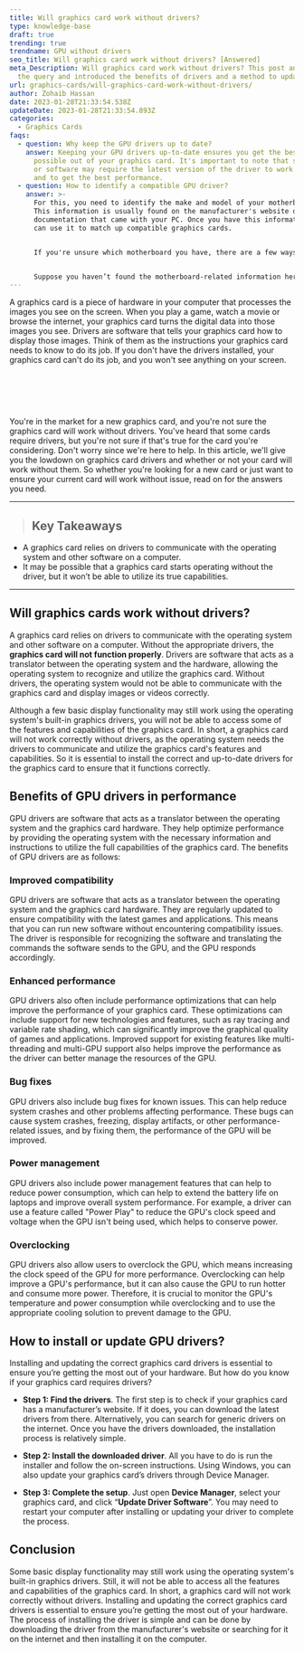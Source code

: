 ```yaml
---
title: Will graphics card work without drivers?
type: knowledge-base
draft: true
trending: true
trendname: GPU without drivers
seo_title: Will graphics card work without drivers? [Answered]
meta_Description: Will graphics card work without drivers? This post answered
  the query and introduced the benefits of drivers and a method to update them.
url: graphics-cards/will-graphics-card-work-without-drivers/
author: Zohaib Hassan
date: 2023-01-28T21:33:54.538Z
updateDate: 2023-01-28T21:33:54.893Z
categories:
  - Graphics Cards
faqs:
  - question: Why keep the GPU drivers up to date?
    answer: Keeping your GPU drivers up-to-date ensures you get the best performance
      possible out of your graphics card. It's important to note that some games
      or software may require the latest version of the driver to work correctly
      and to get the best performance.
  - question: How to identify a compatible GPU driver?
    answer: >-
      For this, you need to identify the make and model of your motherboard.
      This information is usually found on the manufacturer's website or in the
      documentation that came with your PC. Once you have this information, you
      can use it to match up compatible graphics cards.


      If you're unsure which motherboard you have, there are a few ways to find out. One is to open up **System Information** (on a PC) or **System Preferences** (on a Mac). You can find your motherboard's information under the "**Hardware**" section.


      Suppose you haven’t found the motherboard-related information here or want to try another method. In such a case, you can **use an online tool** like **CPU-Z**, which will give you all the information about your motherboard, including the make and model.
---
```

A graphics card is a piece of hardware in your computer that processes the images you see on the screen. When you play a game, watch a movie or browse the internet, your graphics card turns the digital data into those images you see. Drivers are software that tells your graphics card how to display those images. Think of them as the instructions your graphics card needs to know to do its job. If you don't have the drivers installed, your graphics card can't do its job, and you won't see anything on your screen.

#  

You're in the market for a new graphics card, and you're not sure the graphics card will work without drivers. You've heard that some cards require drivers, but you're not sure if that's true for the card you're considering. Don't worry since we're here to help. In this article, we'll give you the lowdown on graphics card drivers and whether or not your card will work without them. So whether you're looking for a new card or just want to ensure your current card will work without issue, read on for the answers you need.

- - -

> ## Key Takeaways

* A graphics card relies on drivers to communicate with the operating system and other software on a computer.
* It may be possible that a graphics card starts operating without the driver, but it won’t be able to utilize its true capabilities.

- - -

## Will graphics cards work without drivers?

A graphics card relies on drivers to communicate with the operating system and other software on a computer. Without the appropriate drivers, the **graphics card will not function properly**. Drivers are software that acts as a translator between the operating system and the hardware, allowing the operating system to recognize and utilize the graphics card. Without drivers, the operating system would not be able to communicate with the graphics card and display images or videos correctly.

Although a few basic display functionality may still work using the operating system's built-in graphics drivers, you will not be able to access some of the features and capabilities of the graphics card. In short, a graphics card will not work correctly without drivers, as the operating system needs the drivers to communicate and utilize the graphics card's features and capabilities. So it is essential to install the correct and up-to-date drivers for the graphics card to ensure that it functions correctly.

## Benefits of GPU drivers in performance

GPU drivers are software that acts as a translator between the operating system and the graphics card hardware. They help optimize performance by providing the operating system with the necessary information and instructions to utilize the full capabilities of the graphics card. The benefits of GPU drivers are as follows:

### Improved compatibility

GPU drivers are software that acts as a translator between the operating system and the graphics card hardware. They are regularly updated to ensure compatibility with the latest games and applications. This means that you can run new software without encountering compatibility issues. The driver is responsible for recognizing the software and translating the commands the software sends to the GPU, and the GPU responds accordingly.

### Enhanced performance

GPU drivers also often include performance optimizations that can help improve the performance of your graphics card. These optimizations can include support for new technologies and features, such as ray tracing and variable rate shading, which can significantly improve the graphical quality of games and applications. Improved support for existing features like multi-threading and multi-GPU support also helps improve the performance as the driver can better manage the resources of the GPU.

### Bug fixes

GPU drivers also include bug fixes for known issues. This can help reduce system crashes and other problems affecting performance. These bugs can cause system crashes, freezing, display artifacts, or other performance-related issues, and by fixing them, the performance of the GPU will be improved.

### Power management

GPU drivers also include power management features that can help to reduce power consumption, which can help to extend the battery life on laptops and improve overall system performance. For example, a driver can use a feature called "Power Play" to reduce the GPU's clock speed and voltage when the GPU isn't being used, which helps to conserve power.

### Overclocking

GPU drivers also allow users to overclock the GPU, which means increasing the clock speed of the GPU for more performance. Overclocking can help improve a GPU's performance, but it can also cause the GPU to run hotter and consume more power. Therefore, it is crucial to monitor the GPU's temperature and power consumption while overclocking and to use the appropriate cooling solution to prevent damage to the GPU.

## How to install or update GPU drivers?

Installing and updating the correct graphics card drivers is essential to ensure you’re getting the most out of your hardware. But how do you know if your graphics card requires drivers?

* **Step 1: Find the drivers**. The first step is to check if your graphics card has a manufacturer’s website. If it does, you can download the latest drivers from there. Alternatively, you can search for generic drivers on the internet. Once you have the drivers downloaded, the installation process is relatively simple.


* **Step 2: Install the downloaded driver**. All you have to do is run the installer and follow the on-screen instructions. Using Windows, you can also update your graphics card’s drivers through Device Manager.


* **Step 3: Complete the setup**. Just open **Device Manager**, select your graphics card, and click “**Update Driver Software**”. You may need to restart your computer after installing or updating your driver to complete the process.

## Conclusion

Some basic display functionality may still work using the operating system's built-in graphics drivers. Still, it will not be able to access all the features and capabilities of the graphics card. In short, a graphics card will not work correctly without drivers. Installing and updating the correct graphics card drivers is essential to ensure you’re getting the most out of your hardware. The process of installing the driver is simple and can be done by downloading the driver from the manufacturer's website or searching for it on the internet and then installing it on the computer.